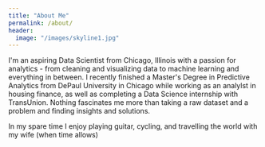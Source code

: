 ```yaml
---
title: "About Me"
permalink: /about/
header:
  image: "/images/skyline1.jpg"
---
```


I'm an aspiring Data Scientist from Chicago, Illinois with a passion for analytics - from cleaning and visualizing data to machine learning
and everything in between. I recently finished a Master's Degree in Predictive Analytics from DePaul University in Chicago while working as an analylst
in housing finance, as well as completing a Data Science internship with TransUnion. Nothing fascinates me more than taking a raw dataset and a problem 
and finding insights and solutions.

In my spare time I enjoy playing guitar, cycling, and travelling the world with my wife (when time allows)

